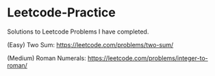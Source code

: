 # Leetcode-Practice
Solutions to Leetcode Problems I have completed.

(Easy) Two Sum: https://leetcode.com/problems/two-sum/

(Medium) Roman Numerals: https://leetcode.com/problems/integer-to-roman/
